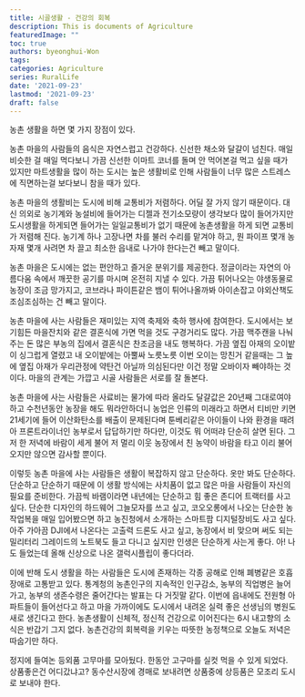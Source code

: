 ```yaml
---
title: 시골생활 - 건강의 회복
description: This is documents of Agriculture
featuredImage: ""
toc: true
authors: byeonghui-Won
tags:
categories: Agriculture
series: RuralLife
date: '2021-09-23'
lastmod: '2021-09-23'
draft: false
---
```


농촌 생활을 하면 몇 가지 장점이 있다. 

농촌 마을의 사람들의 음식은 자연스럽고 건강하다. 신선한 채소와 달걀이 넘친다. 매일 비슷한 걸 매일 먹다보니 가끔 신선한 이마트 코너를 돌며 안 먹어본걸 먹고 싶을 때가 있지만 마트생활을 많이 하는 도시는 높은 생활비로 인해 사람들이 너무 많은 스트레스에 직면하는걸 보다보니 참을 때가 있다. 

농촌 마을의 생활비는 도시에 비해 교통비가 저렴하다. 어딜 잘 가지 않기 때문이다. 대신 의외로 농기계와 농설비에 들어가는 디젤과 전기소모량이 생각보다 많이 들어가지만 도시생활을 하게되면 들어가는 일일교통비가 없기 때문에 농촌생활을 하게 되면 교통비가 저렴해 진다. 농기계 하나 고장나면 차를 불러 수리를 맡겨야 하고, 뭔 파이프 몇개 농자재 몇개 사려면 차 끌고 최소한 읍내로 나가야 한다는건 빼고 말이다. 

농촌 마을은 도시에는 없는 편안하고 즐거운 분위기를 제공한다. 정글이라는 자연의 아름다움 속에서 깨끗한 공기를 마시며 온전히 지낼 수 있다. 가끔 튀어나오는 야생동물로 농장이 조금 망가지고, 코브라나 파이튼같은 뱀이 튀어나올까봐 아이손잡고 야외산책도 조심조심하는 건 빼고 말이다. 

농촌 마을에 사는 사람들은 재미있는 지역 축제와 축하 행사에 참여한다. 도시에서는 보기힘든 마을잔치와 같은 결혼식에 가면 먹을 것도 구경거리도 많다. 가끔 맥주캔을 나눠주는 돈 많은 부농의 집에서 결혼식은 찬조금을 내도 행복하다. 가끔 옆집 아재의 오이밭이 싱그럽게 열렸고 내 오이밭에는 아뿔싸 노릇노릇 이번 오이는 망친거 같을때는 그 높에 옆집 아재가 우리관정에 약탄건 아닐까 의심된다만 이건 정말 오바이자 빼야하는 것이다. 마을의 관계는 가깝고 시골 사람들은 서로를 잘 돌본다. 

농촌 마을에 사는 사람들은 사료비는 물가에 따라 올라도 달걀값은 20년째 그대로여야하고 수천년동안 농장을 해도 뭐라안하더니 농업은 인류의 미래라고 하면서 티비만 키면 21세기에 들어 이산화탄소를 배출이 문제된다며 툰베리같은 아이들이 나와 환경을 때려아 프론트라이너인 농부로서 답답하기만 하다만, 이것도 뭐 어떠랴 단순히 살면 된다. 그저 한 저녁에 바람이 세게 불어 저 멀리 이웃 농장에서 친 농약이 바람을 타고 이리 불어오지만 않으면 감사할 뿐이다. 

이렇듯 농촌 마을에 사는 사람들은 생활이 복잡하지 않고 단순하다. 옷만 봐도 단순하다. 단순하고 단순하기 때문에 이 생활 방식에는 사치품이 없고 많은 마을 사람들이 자신의 필요를 준비한다. 가끔씩 바램이라면 내년에는 단순하고 힘 좋은 존디어 트랙터를 사고 싶다. 단순한 디자인의 하드웨어 그늘모자를 쓰고 싶고, 코오오롱에서 나오는 단순한 농작업복을 매일 입어봤으면 하고 농진청에서 소개하는 스마트팜 디지털장비도 사고 싶다. 아주 가아끔 DJI에서 나온다는 고출력 드론도 사고 싶고, 농장에서 비 맞으며 써도 되는 밀리터리 그레이드의 노트북도 들고 다니고 싶지만 인생은 단순하게 사는게 좋다. 아! 나도 들었는데 올해 신상으로 나온 갤럭시플립이 좋다더라.

이에 반해 도시 생활을 하는 사람들은 도시에 존재하는 각종 공해로 인해 폐병같은 호흡장애로 고통받고 있다. 통계청의 농촌인구의 지속적인 인구감소, 농부의 직업병은 늘어가고, 농부의 생존수령은 줄어간다는 발표는 다 거짓말 같다. 이번에 읍내에도 전원형 아파트들이 들어선다고 하고 마을 가까이에도 도시에서 내려온 실력 좋은 선생님의 병원도 새로 생긴다고 한다. 농촌생활이 신체적, 정신적 건강으로 이어진다는 6시 내고향의 소식은 반갑기 그지 없다. 농촌건강의 회복력을 키우는 따뜻한 농정책으로 오늘도 저녁은 따숩기만 하다.

정지에 들여논 등외품 고무마를 모아뒀다. 한동안 고구마를 실컷 먹을 수 있게 되었다. 상품좋은건 어디갔냐고? 동수산시장에 경매로 보내려면 상품중에 상등품은 모조리 도시로 보내야 한다. 

